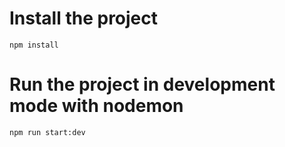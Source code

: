 # Install the project

`npm install`

# Run the project in development mode with nodemon

`npm run start:dev`
